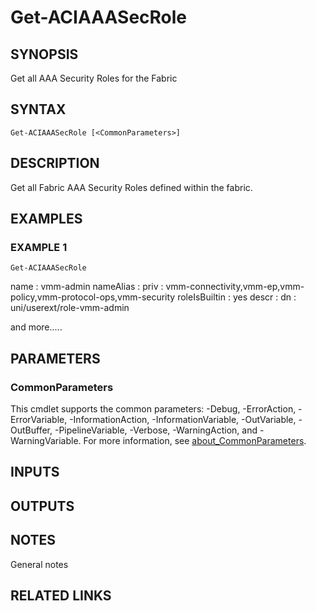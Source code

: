 ﻿---
external help file: ACI-PoSH-help.xml
Module Name: ACI-PoSH
online version:
schema: 2.0.0
---

# Get-ACIAAASecRole

## SYNOPSIS
Get all AAA Security Roles for the Fabric

## SYNTAX

```
Get-ACIAAASecRole [<CommonParameters>]
```

## DESCRIPTION
Get all Fabric AAA Security Roles defined within the fabric.

## EXAMPLES

### EXAMPLE 1
```
Get-ACIAAASecRole
```

name          : vmm-admin
nameAlias     : 
priv          : vmm-connectivity,vmm-ep,vmm-policy,vmm-protocol-ops,vmm-security
roleIsBuiltin : yes
descr         : 
dn            : uni/userext/role-vmm-admin

and more.....

## PARAMETERS

### CommonParameters
This cmdlet supports the common parameters: -Debug, -ErrorAction, -ErrorVariable, -InformationAction, -InformationVariable, -OutVariable, -OutBuffer, -PipelineVariable, -Verbose, -WarningAction, and -WarningVariable. For more information, see [about_CommonParameters](http://go.microsoft.com/fwlink/?LinkID=113216).

## INPUTS

## OUTPUTS

## NOTES
General notes

## RELATED LINKS
